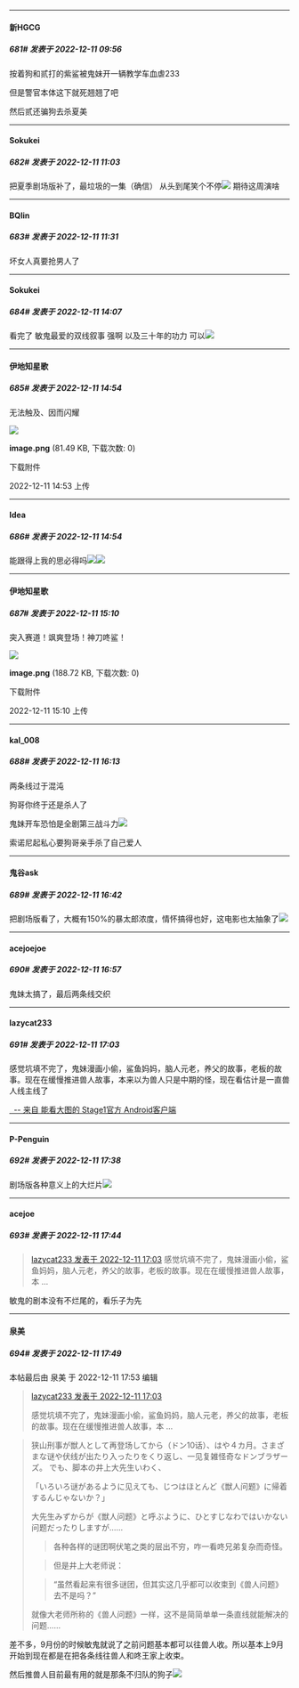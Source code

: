 

*****

####  新HGCG  
##### 681#       发表于 2022-12-11 09:56

按着狗和贰打的紫鲨被鬼妹开一辆教学车血虐233 ​​​​

但是警官本体这下就死翘翘了吧

然后贰还骗狗去杀夏美



*****

####  Sokukei  
##### 682#       发表于 2022-12-11 11:03

把夏季剧场版补了，最垃圾的一集（确信）
从头到尾笑个不停<img src="https://static.saraba1st.com/image/smiley/face2017/068.png" referrerpolicy="no-referrer">
期待这周演啥



*****

####  BQlin  
##### 683#       发表于 2022-12-11 11:31

坏女人真要抢男人了



*****

####  Sokukei  
##### 684#       发表于 2022-12-11 14:07

看完了
敏鬼最爱的双线叙事 强啊
以及三十年的功力 可以<img src="https://static.saraba1st.com/image/smiley/face2017/145.png" referrerpolicy="no-referrer">



*****

####  伊地知星歌  
##### 685#       发表于 2022-12-11 14:54

无法触及、因而闪耀

<img src="https://img.saraba1st.com/forum/202212/11/145346g0k8zego6ke660kk.png" referrerpolicy="no-referrer">

<strong>image.png</strong> (81.49 KB, 下载次数: 0)

下载附件

2022-12-11 14:53 上传

*****

####  Idea  
##### 686#       发表于 2022-12-11 14:54

能跟得上我的思必得吗<img src="https://static.saraba1st.com/image/smiley/face2017/062.gif" referrerpolicy="no-referrer"><img src="https://p.sda1.dev/8/a600484147cd33c2b34d1ae99c259e56/CMP_20221211145433969.png" referrerpolicy="no-referrer">



*****

####  伊地知星歌  
##### 687#       发表于 2022-12-11 15:10

突入赛道！飒爽登场！神刀咚鲨！

<img src="https://img.saraba1st.com/forum/202212/11/151015syhko2r1w1uhus11.png" referrerpolicy="no-referrer">

<strong>image.png</strong> (188.72 KB, 下载次数: 0)

下载附件

2022-12-11 15:10 上传



*****

####  kal_008  
##### 688#       发表于 2022-12-11 16:13

两条线过于混沌

狗哥你终于还是杀人了

鬼妹开车恐怕是全剧第三战斗力<img src="https://static.saraba1st.com/image/smiley/face2017/067.png" referrerpolicy="no-referrer">

索诺尼起私心要狗哥亲手杀了自己爱人



*****

####  鬼谷ask  
##### 689#       发表于 2022-12-11 16:42

把剧场版看了，大概有150%的暴太郎浓度，情怀搞得也好，这电影也太抽象了<img src="https://static.saraba1st.com/image/smiley/face2017/066.png" referrerpolicy="no-referrer">



*****

####  acejoejoe  
##### 690#       发表于 2022-12-11 16:57

鬼妹太搞了，最后两条线交织



*****

####  lazycat233  
##### 691#       发表于 2022-12-11 17:03

感觉坑填不完了，鬼妹漫画小偷，鲨鱼妈妈，脑人元老，养父的故事，老板的故事。现在在缓慢推进兽人故事，本来以为兽人只是中期的怪，现在看估计是一直兽人线主线了

[  -- 来自 能看大图的 Stage1官方 Android客户端](https://www.coolapk.com/apk/140634)



*****

####  P-Penguin  
##### 692#       发表于 2022-12-11 17:38

剧场版各种意义上的大烂片<img src="https://static.saraba1st.com/image/smiley/face2017/245.png" referrerpolicy="no-referrer">



*****

####  acejoe  
##### 693#       发表于 2022-12-11 17:44

<blockquote><a href="httphttps://bbs.saraba1st.com/2b/forum.php?mod=redirect&amp;goto=findpost&amp;pid=58888511&amp;ptid=2035265" target="_blank">lazycat233 发表于 2022-12-11 17:03</a>
感觉坑填不完了，鬼妹漫画小偷，鲨鱼妈妈，脑人元老，养父的故事，老板的故事。现在在缓慢推进兽人故事，本 ...</blockquote>
敏鬼的剧本没有不烂尾的，看乐子为先

*****

####  泉美  
##### 694#       发表于 2022-12-11 17:49

 本帖最后由 泉美 于 2022-12-11 17:53 编辑 
<blockquote><a href="httphttps://bbs.saraba1st.com/2b/forum.php?mod=redirect&amp;goto=findpost&amp;pid=58888511&amp;ptid=2035265" target="_blank">lazycat233 发表于 2022-12-11 17:03</a>

感觉坑填不完了，鬼妹漫画小偷，鲨鱼妈妈，脑人元老，养父的故事，老板的故事。现在在缓慢推进兽人故事，本 ...</blockquote><blockquote>狭山刑事が獣人として再登场してから（ドン10话）、はや４カ月。さまざまな谜や伏线が出たり入ったりをくり返し、一见复雑怪奇なドンブラザーズ。
でも、脚本の井上大先生いわく、

「いろいろ谜があるように见えても、じつはほとんど《獣人问题》に帰着するんじゃないか？」

大先生みずからが《獣人问题》と呼ぶように、ひとすじなわではいかない问题だったりしますが……
<blockquote>
</blockquote><blockquote>
</blockquote><blockquote>各种各样的谜团啊伏笔之类的层出不穷，咋一看咚兄弟复杂而奇怪。</blockquote><blockquote>
</blockquote><blockquote>但是井上大老师说：</blockquote><blockquote>
</blockquote><blockquote>“虽然看起来有很多谜团，但其实这几乎都可以收束到《兽人问题》去不是吗？”</blockquote>就像大老师所称的《兽人问题》一样，这不是简简单单一条直线就能解决的问题......</blockquote>
差不多，9月份的时候敏鬼就说了之前问题基本都可以往兽人收。所以基本上9月开始到现在都是在把各条线往兽人和咚王家上收束。

然后推兽人目前最有用的就是那条不归队的狗子<img src="https://static.saraba1st.com/image/smiley/face2017/067.png" referrerpolicy="no-referrer">

